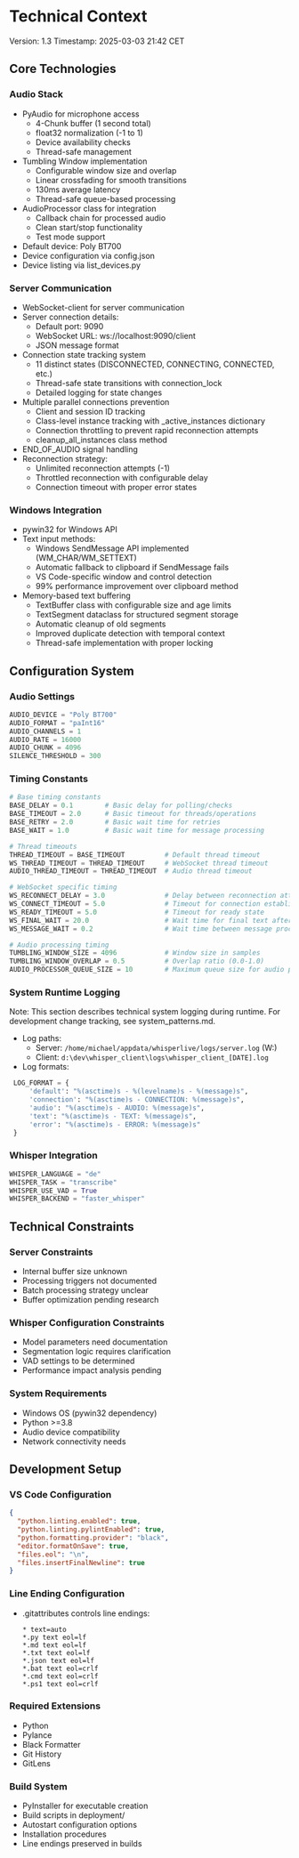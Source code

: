 # Technical Context
Version: 1.3
Timestamp: 2025-03-03 21:42 CET

## Core Technologies

### Audio Stack
- PyAudio for microphone access
  * 4-Chunk buffer (1 second total)
  * float32 normalization (-1 to 1)
  * Device availability checks
  * Thread-safe management
- Tumbling Window implementation
  * Configurable window size and overlap
  * Linear crossfading for smooth transitions
  * 130ms average latency
  * Thread-safe queue-based processing
- AudioProcessor class for integration
  * Callback chain for processed audio
  * Clean start/stop functionality
  * Test mode support
- Default device: Poly BT700
- Device configuration via config.json
- Device listing via list_devices.py

### Server Communication
- WebSocket-client for server communication
- Server connection details:
  * Default port: 9090
  * WebSocket URL: ws://localhost:9090/client
  * JSON message format
- Connection state tracking system
  * 11 distinct states (DISCONNECTED, CONNECTING, CONNECTED, etc.)
  * Thread-safe state transitions with connection_lock
  * Detailed logging for state changes
- Multiple parallel connections prevention
  * Client and session ID tracking
  * Class-level instance tracking with _active_instances dictionary
  * Connection throttling to prevent rapid reconnection attempts
  * cleanup_all_instances class method
- END_OF_AUDIO signal handling
- Reconnection strategy:
  * Unlimited reconnection attempts (-1)
  * Throttled reconnection with configurable delay
  * Connection timeout with proper error states

### Windows Integration
- pywin32 for Windows API
- Text input methods:
  * Windows SendMessage API implemented (WM_CHAR/WM_SETTEXT)
  * Automatic fallback to clipboard if SendMessage fails
  * VS Code-specific window and control detection
  * 99% performance improvement over clipboard method
- Memory-based text buffering
  * TextBuffer class with configurable size and age limits
  * TextSegment dataclass for structured segment storage
  * Automatic cleanup of old segments
  * Improved duplicate detection with temporal context
  * Thread-safe implementation with proper locking

## Configuration System

### Audio Settings
```python
AUDIO_DEVICE = "Poly BT700"
AUDIO_FORMAT = "paInt16"
AUDIO_CHANNELS = 1
AUDIO_RATE = 16000
AUDIO_CHUNK = 4096
SILENCE_THRESHOLD = 300
```

### Timing Constants
```python
# Base timing constants
BASE_DELAY = 0.1        # Basic delay for polling/checks
BASE_TIMEOUT = 2.0      # Basic timeout for threads/operations
BASE_RETRY = 2.0        # Basic wait time for retries
BASE_WAIT = 1.0         # Basic wait time for message processing

# Thread timeouts
THREAD_TIMEOUT = BASE_TIMEOUT          # Default thread timeout
WS_THREAD_TIMEOUT = THREAD_TIMEOUT     # WebSocket thread timeout
AUDIO_THREAD_TIMEOUT = THREAD_TIMEOUT  # Audio thread timeout

# WebSocket specific timing
WS_RECONNECT_DELAY = 3.0               # Delay between reconnection attempts
WS_CONNECT_TIMEOUT = 5.0               # Timeout for connection establishment
WS_READY_TIMEOUT = 5.0                 # Timeout for ready state
WS_FINAL_WAIT = 20.0                   # Wait time for final text after END_OF_AUDIO
WS_MESSAGE_WAIT = 0.2                  # Wait time between message processing

# Audio processing timing
TUMBLING_WINDOW_SIZE = 4096            # Window size in samples
TUMBLING_WINDOW_OVERLAP = 0.5          # Overlap ratio (0.0-1.0)
AUDIO_PROCESSOR_QUEUE_SIZE = 10        # Maximum queue size for audio processor
```

### System Runtime Logging
Note: This section describes technical system logging during runtime. For development change tracking, see system_patterns.md.

- Log paths:
  * Server: `/home/michael/appdata/whisperlive/logs/server.log` (W:\)
  * Client: `d:\dev\whisper_client\logs\whisper_client_[DATE].log`
- Log formats:
 ```python
  LOG_FORMAT = {
      'default': "%(asctime)s - %(levelname)s - %(message)s",
      'connection': "%(asctime)s - CONNECTION: %(message)s",
      'audio': "%(asctime)s - AUDIO: %(message)s",
      'text': "%(asctime)s - TEXT: %(message)s",
      'error': "%(asctime)s - ERROR: %(message)s"
  }
  ```

### Whisper Integration
```python
WHISPER_LANGUAGE = "de"
WHISPER_TASK = "transcribe"
WHISPER_USE_VAD = True
WHISPER_BACKEND = "faster_whisper"
```

## Technical Constraints

### Server Constraints
- Internal buffer size unknown
- Processing triggers not documented
- Batch processing strategy unclear
- Buffer optimization pending research

### Whisper Configuration Constraints
- Model parameters need documentation
- Segmentation logic requires clarification
- VAD settings to be determined
- Performance impact analysis pending

### System Requirements
- Windows OS (pywin32 dependency)
- Python >=3.8
- Audio device compatibility
- Network connectivity needs

## Development Setup

### VS Code Configuration
```json
{
  "python.linting.enabled": true,
  "python.linting.pylintEnabled": true,
  "python.formatting.provider": "black",
  "editor.formatOnSave": true,
  "files.eol": "\n",
  "files.insertFinalNewline": true
}
```

### Line Ending Configuration
- .gitattributes controls line endings:
  ```
  * text=auto
  *.py text eol=lf
  *.md text eol=lf
  *.txt text eol=lf
  *.json text eol=lf
  *.bat text eol=crlf
  *.cmd text eol=crlf
  *.ps1 text eol=crlf
  ```

### Required Extensions
- Python
- Pylance
- Black Formatter
- Git History
- GitLens

### Build System
- PyInstaller for executable creation
- Build scripts in deployment/
- Autostart configuration options
- Installation procedures
- Line endings preserved in builds
